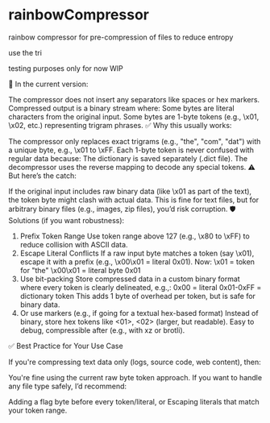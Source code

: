 # rainbowCompressor
rainbow compressor for pre-compression of files to reduce entropy

use the tri

testing purposes only for now WIP


🧩 In the current version:

The compressor does not insert any separators like spaces or hex markers.
Compressed output is a binary stream where:
Some bytes are literal characters from the original input.
Some bytes are 1-byte tokens (e.g., \x01, \x02, etc.) representing trigram phrases.
✅ Why this usually works:

The compressor only replaces exact trigrams (e.g., "the", "com", "dat") with a unique byte, e.g., \x01 to \xFF.
Each 1-byte token is never confused with regular data because:
The dictionary is saved separately (.dict file).
The decompressor uses the reverse mapping to decode any special tokens.
⚠️ But here’s the catch:

If the original input includes raw binary data (like \x01 as part of the text), the token byte might clash with actual data.
This is fine for text files, but for arbitrary binary files (e.g., images, zip files), you’d risk corruption.
🛡️ Solutions (if you want robustness):

1. Prefix Token Range
Use token range above 127 (e.g., \x80 to \xFF) to reduce collision with ASCII data.
2. Escape Literal Conflicts
If a raw input byte matches a token (say \x01), escape it with a prefix (e.g., \x00\x01 = literal 0x01).
Now:
\x01 = token for "the"
\x00\x01 = literal byte 0x01
3. Use bit-packing
Store compressed data in a custom binary format where every token is clearly delineated, e.g.,:
0x00 = literal
0x01-0xFF = dictionary token
This adds 1 byte of overhead per token, but is safe for binary data.
4. Or use markers (e.g., if going for a textual hex-based format)
Instead of binary, store hex tokens like <01>, <02> (larger, but readable).
Easy to debug, compressible after (e.g., with xz or brotli).


✅ Best Practice for Your Use Case

If you're compressing text data only (logs, source code, web content), then:

You're fine using the current raw byte token approach.
If you want to handle any file type safely, I’d recommend:

Adding a flag byte before every token/literal, or
Escaping literals that match your token range.
